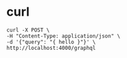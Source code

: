 curl
=====



```
curl -X POST \
-H "Content-Type: application/json" \
-d '{"query": "{ hello }"}' \
http://localhost:4000/graphql
```

